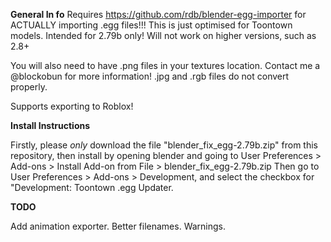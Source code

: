 **General In
fo**
Requires https://github.com/rdb/blender-egg-importer for ACTUALLY importing .egg files!!!
This is just optimised for Toontown models.
Intended for 2.79b only! Will not work on higher versions, such as 2.8+

You will also need to have .png files in your textures location. Contact me a @blockobun for more information! .jpg and .rgb files do not convert properly.

Supports exporting to Roblox!

**Install Instructions**

Firstly, please *only* download the file "blender_fix_egg-2.79b.zip" from this repository,
then install by opening blender and going to User Preferences > Add-ons >  Install Add-on from File > blender_fix_egg-2.79b.zip
Then go to User Preferences > Add-ons > Development, and select the checkbox for "Development: Toontown .egg Updater.

**TODO**

Add animation exporter.
Better filenames.
Warnings.
